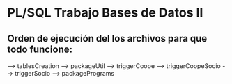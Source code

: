 # PL/SQL Trabajo Bases de Datos II

## Orden de ejecución del los archivos para que todo funcione:

--> tablesCreation --> packageUtil --> triggerCoope
--> triggerCoopeSocio --> triggerSocio --> packagePrograms